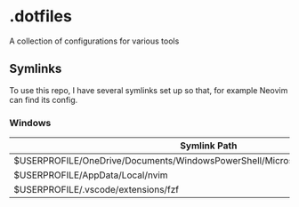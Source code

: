 # .dotfiles

A collection of configurations for various tools

## Symlinks

To use this repo, I have several symlinks set up so that, for example Neovim can find its config.

### Windows

| Symlink Path                                                                       | .dotfiles Path                             |
| ---------------------------------------------------------------------------------- | ------------------------------------------ |
| $USERPROFILE/OneDrive/Documents/WindowsPowerShell/Microsoft.PowerShell_profile.ps1 | .dotfiles/Microsoft.PowerShell_profile.ps1 |
| $USERPROFILE/AppData/Local/nvim                                                    | .dotfiles/nvim                             |
| $USERPROFILE/.vscode/extensions/fzf                                                | .dotfiles/vscode-extensions/fzf            |

